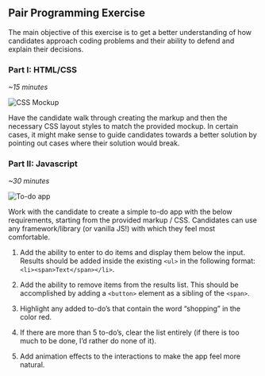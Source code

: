 ## Pair Programming Exercise

The main objective of this exercise is to get a better understanding of how candidates approach coding problems and their ability to defend and explain their decisions.

### Part I: HTML/CSS
*~15 minutes*

![CSS Mockup](https://github.com/algolia/cs-team-recruiting-resources/blob/master/playbook/pair-programming/css-mockup.png?raw=true)

Have the candidate walk through creating the markup and then the necessary CSS layout styles to match the provided mockup. In certain cases, it might make sense to guide candidates towards a better solution by pointing out cases where their solution would break.

### Part II: Javascript
*~30 minutes*

![To-do app](https://github.com/algolia/cs-team-recruiting-resources/blob/master/playbook/pair-programming/to-do-app.png?raw=true)

Work with the candidate to create a simple to-do app with the below requirements, starting from the provided markup / CSS. Candidates can use any framework/library (or vanilla JS!) with which they feel most comfortable.

1. Add the ability to enter to do items and display them below the input. Results should be added inside the existing `<ul>` in the following format: `<li><span>Text</span></li>`.

2. Add the ability to remove items from the results list. This should be accomplished by adding a `<button>` element as a sibling of the `<span>`.

3. Highlight any added to-do’s that contain the word “shopping” in the color red.

4. If there are more than 5 to-do’s, clear the list entirely (if there is too much to be done, I’d rather do none of it).

5. Add animation effects to the interactions to make the app feel more natural.


